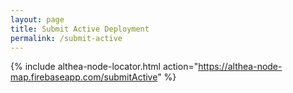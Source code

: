 ```yaml
---
layout: page
title: Submit Active Deployment
permalink: /submit-active
---
```


{% include althea-node-locator.html action="https://althea-node-map.firebaseapp.com/submitActive" %}
